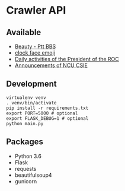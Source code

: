 # Crawler API

## Available

- [Beauty - Ptt BBS](https://www.ptt.cc/bbs/Beauty/index.html)
- [clock face emoji](https://apps.timwhitlock.info/emoji/tables/unicode)
- [Daily activities of the President of the ROC](http://www.president.gov.tw/Page/37)
- [Announcements of NCU CSIE](http://www.csie.ncu.edu.tw/announcement)

## Development

```shell
virtualenv venv
. venv/bin/activate
pip install -r requirements.txt
export PORT=5000 # optional
export FLASK_DEBUG=1 # optional
python main.py
```

## Packages

- Python 3.6
- Flask
- requests
- beautifulsoup4
- gunicorn